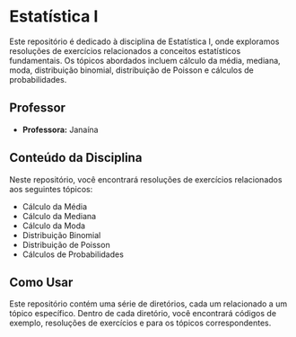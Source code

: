 # Estatística I

Este repositório é dedicado à disciplina de Estatística I, onde exploramos resoluções de exercícios relacionados a conceitos estatísticos fundamentais. Os tópicos abordados incluem cálculo da média, mediana, moda, distribuição binomial, distribuição de Poisson e cálculos de probabilidades.

## Professor
- **Professora:** Janaína

## Conteúdo da Disciplina

Neste repositório, você encontrará resoluções de exercícios relacionados aos seguintes tópicos:

- Cálculo da Média
- Cálculo da Mediana
- Cálculo da Moda
- Distribuição Binomial
- Distribuição de Poisson
- Cálculos de Probabilidades

## Como Usar

Este repositório contém uma série de diretórios, cada um relacionado a um tópico específico. Dentro de cada diretório, você encontrará códigos de exemplo, resoluções de exercícios e para os tópicos correspondentes.
